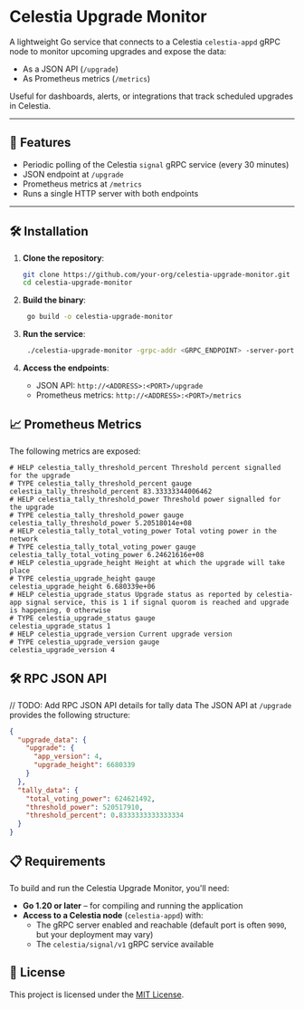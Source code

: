 # Celestia Upgrade Monitor

A lightweight Go service that connects to a Celestia `celestia-appd` gRPC node to monitor upcoming upgrades and expose the data:

- As a JSON API (`/upgrade`)
- As Prometheus metrics (`/metrics`)

Useful for dashboards, alerts, or integrations that track scheduled upgrades in Celestia.

---

## 🚀 Features

- Periodic polling of the Celestia `signal` gRPC service (every 30 minutes)
- JSON endpoint at `/upgrade`
- Prometheus metrics at `/metrics`
- Runs a single HTTP server with both endpoints

---

## 🛠 Installation

1. **Clone the repository**:

   ```bash
   git clone https://github.com/your-org/celestia-upgrade-monitor.git
   cd celestia-upgrade-monitor

   ```

2. **Build the binary**:

   ```bash
    go build -o celestia-upgrade-monitor
   ```

3. **Run the service**:

   ```bash
    ./celestia-upgrade-monitor -grpc-addr <GRPC_ENDPOINT> -server-port <PORT>
   ```

4. **Access the endpoints**:
   - JSON API: `http://<ADDRESS>:<PORT>/upgrade`
   - Prometheus metrics: `http://<ADDRESS>:<PORT>/metrics`

## 📈 Prometheus Metrics

The following metrics are exposed:

```plaintext
# HELP celestia_tally_threshold_percent Threshold percent signalled for the upgrade
# TYPE celestia_tally_threshold_percent gauge
celestia_tally_threshold_percent 83.33333344006462
# HELP celestia_tally_threshold_power Threshold power signalled for the upgrade
# TYPE celestia_tally_threshold_power gauge
celestia_tally_threshold_power 5.20518014e+08
# HELP celestia_tally_total_voting_power Total voting power in the network
# TYPE celestia_tally_total_voting_power gauge
celestia_tally_total_voting_power 6.24621616e+08
# HELP celestia_upgrade_height Height at which the upgrade will take place
# TYPE celestia_upgrade_height gauge
celestia_upgrade_height 6.680339e+06
# HELP celestia_upgrade_status Upgrade status as reported by celestia-app signal service, this is 1 if signal quorom is reached and upgrade is happening, 0 otherwise
# TYPE celestia_upgrade_status gauge
celestia_upgrade_status 1
# HELP celestia_upgrade_version Current upgrade version
# TYPE celestia_upgrade_version gauge
celestia_upgrade_version 4
```

## 🛠 RPC JSON API

// TODO: Add RPC JSON API details for tally data
The JSON API at `/upgrade` provides the following structure:

```json
{
  "upgrade_data": {
    "upgrade": {
      "app_version": 4,
      "upgrade_height": 6680339
    }
  },
  "tally_data": {
    "total_voting_power": 624621492,
    "threshold_power": 520517910,
    "threshold_percent": 0.8333333333333334
  }
}
```

## 📋 Requirements

To build and run the Celestia Upgrade Monitor, you'll need:

- **Go 1.20 or later** – for compiling and running the application
- **Access to a Celestia node** (`celestia-appd`) with:
  - The gRPC server enabled and reachable (default port is often `9090`, but your deployment may vary)
  - The `celestia/signal/v1` gRPC service available

## 📝 License

This project is licensed under the [MIT License](https://opensource.org/licenses/MIT).
